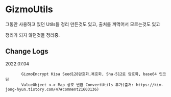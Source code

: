 # GizmoUtils
그동안 사용하고 있던 Utils들 정리 만든것도 있고, 출처를 까먹어서 모르는것도 있고


정리가 되지 않던것들 정리중.

Change Logs
----------------------------------------------------------
2022.07.04 

           GizmoEncrypt Kisa Seed128암호화,복호화, Sha-512로 암호화, base64 인코딩
           ValueObject <-> Map 상호 변환 ConvertUtils 추가(출처: https://kim-jong-hyun.tistory.com/47#comment21603136)



